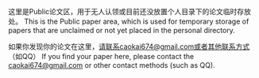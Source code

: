 这里是Public论文区，用于无人认领或目前还没放置个人目录下的论文临时存放处。
This is the Public paper area, which is used for temporary storage of papers that are unclaimed or not yet placed in the personal directory.

如果你发现你的论文在这里，请联系caokai674@gmail.com或者其他联系方式（如QQ）
If you find your paper here, please contact the caokai674@gmail.com or other contact methods (such as QQ).
